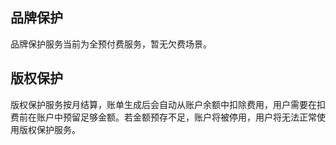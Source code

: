 ## 品牌保护
品牌保护服务当前为全预付费服务，暂无欠费场景。

## 版权保护
版权保护服务按月结算，账单生成后会自动从账户余额中扣除费用，用户需要在扣费前在账户中预留足够金额。若金额预存不足，账户将被停用，用户将无法正常使用版权保护服务。
